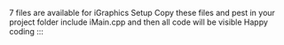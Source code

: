 7 files are available for iGraphics Setup
Copy these files and pest in your project folder
include iMain.cpp and then all code will be visible 
Happy coding :::